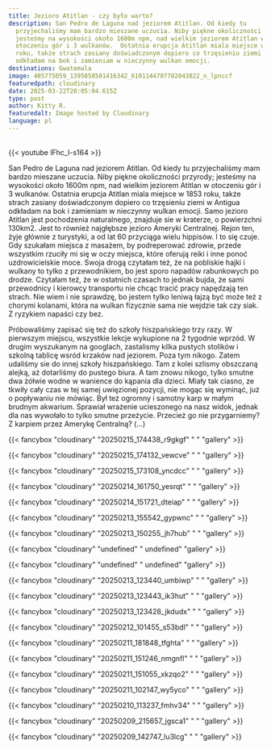 ```yaml
---
title: Jezioro Atitlan - czy było warto?
description: San Pedro de Laguna nad jeziorem Atitlan. Od kiedy tu
  przyjechaliśmy mam bardzo mieszane uczucia. Niby piękne okoliczności przyrody;
  jesteśmy na wysokości około 1600m npm, nad wielkim jeziorem Atitlan w
  otoczeniu gór i 3 wulkanów.  Ostatnia erupcja Atitlan miala miejsce w 1853
  roku, także strach zasiany doświadczonym dopiero co trzęsieniu ziemi w Antigua
  odkładam na bok i zamieniam w nieczynny wulkan emocji.
destinations: Gwatemala
image: 485775059_1395858501416342_6101144707782043822_n_lpnccf
featuredpath: cloudinary
date: 2025-03-22T20:05:04.615Z
type: post
author: Kitty R.
featuredalt: Image hosted by Cloudinary
language: pl
---
```

<br>{{< youtube lFhc_I-s164 >}}</br>

<!--StartFragment-->

<!--StartFragment-->

San Pedro de Laguna nad jeziorem Atitlan. Od kiedy tu przyjechaliśmy mam bardzo mieszane uczucia. Niby piękne okoliczności przyrody; jesteśmy na wysokości około 1600m npm, nad wielkim jeziorem Atitlan w otoczeniu gór i 3 wulkanów. Ostatnia erupcja Atitlan miala miejsce w 1853 roku, także strach zasiany doświadczonym dopiero co trzęsieniu ziemi w Antigua odkładam na bok i zamieniam w nieczynny wulkan emocji. Samo jezioro Atitlan jest pochodzenia naturalnego, znajduje sie w [](<>)kraterze, o powierzchni 130km2. Jest to również najgłębsze jezioro Ameryki Centralnej. Rejon ten, żyje głównie z turystyki, a od lat 60 przyciąga wielu hippisów. I to się czuje. Gdy szukałam miejsca z masażem, by podreperować zdrowie, przede wszystkim rzuciły mi się w oczy miejsca, które oferują reiki i inne ponoć uzdrowicielskie moce. Swoja drogą czytałam też, że na pobliskie hajki i wulkany to tylko z przewodnikiem, bo jest sporo napadów rabunkowych po drodze. Czytałam też, że w ostatnich czasach to jednak bujda, że sami przewodnicy i kierowcy transportu nie chcąc tracić pracy napędzają ten strach. Nie wiem i nie sprawdzę, bo jestem tylko leniwą łajzą być może też z chorymi kolanami, która na wulkan fizycznie sama nie wejdzie tak czy siak. Z ryzykiem napaści czy bez.

Próbowaliśmy zapisać się też do szkoły hiszpańskiego trzy razy. W pierwszym miejscu, wszystkie lekcje wykupione na 2 tygodnie wprzód. W drugim wyszukanym na googlach, zastalismy kilka pustych stolików i szkolną tablicę wsród krzaków nad jeziorem. Poza tym nikogo. Zatem udaliśmy sie do innej szkoły hiszpańskiego. Tam z kolei szlismy obszczaną alejką, aż dotarliśmy do pustego biura. A tam znowu nikogo, tylko smutne dwa żółwie wodne w wanience do kąpania dla dzieci. Miały tak ciasno, ze tkwiły cały czas w tej samej uwięzionej pozycji, nie mogąc się wyminąć, już o popływaniu nie mówiąc. Był też ogromny i samotny karp w małym brudnym akwarium. Sprawiał wrażenie ucieszonego na nasz widok, jednak dla nas wywołało to tylko smutne przeżycie. Przecież go nie przygarniemy? Z karpiem przez Amerykę Centralną? (...)

<!--EndFragment-->

<!--EndFragment-->

{{< fancybox "cloudinary" "20250215_174438_r9gkgf" "  " "gallery" >}}

{{< fancybox "cloudinary" "20250215_174132_vewcve" "  " "gallery" >}}

{{< fancybox "cloudinary" "20250215_173108_yncdcc" "  " "gallery" >}}

{{< fancybox "cloudinary" "20250214_161750_yesrqt" "  " "gallery" >}}

{{< fancybox "cloudinary" "20250214_151721_dteiap" "  " "gallery" >}}

{{< fancybox "cloudinary" "20250213_155542_gypwnc" "  " "gallery" >}}

{{< fancybox "cloudinary" "20250213_150255_jh7hub" "  " "gallery" >}}

{{< fancybox "cloudinary" "undefined" "  undefined" "gallery" >}}

{{< fancybox "cloudinary" "undefined" "  undefined" "gallery" >}}

{{< fancybox "cloudinary" "20250213_123440_umbiwp" "  " "gallery" >}}

{{< fancybox "cloudinary" "20250213_123443_ik3hut" "  " "gallery" >}}

{{< fancybox "cloudinary" "20250213_123428_jkdudx" "  " "gallery" >}}

{{< fancybox "cloudinary" "20250212_101455_s53bdl" "  " "gallery" >}}

{{< fancybox "cloudinary" "20250211_181848_tfghta" "  " "gallery" >}}

{{< fancybox "cloudinary" "20250211_151246_nmgnfl" "  " "gallery" >}}

{{< fancybox "cloudinary" "20250211_151055_xkzqo2" "  " "gallery" >}}

{{< fancybox "cloudinary" "20250211_102147_wy5yco" "  " "gallery" >}}

{{< fancybox "cloudinary" "20250210_113237_fmhv34" "  " "gallery" >}}

{{< fancybox "cloudinary" "20250209_215657_jgsca1" "  " "gallery" >}}

{{< fancybox "cloudinary" "20250209_142747_lu3lcg" "  " "gallery" >}}